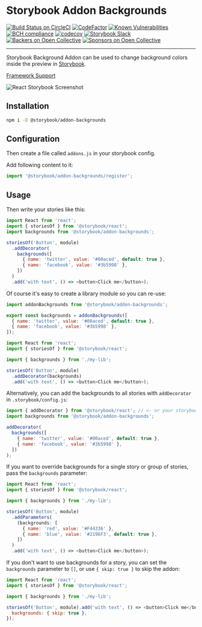 # Storybook Addon Backgrounds

[![Build Status on CircleCI](https://circleci.com/gh/storybooks/storybook.svg?style=shield)](https://circleci.com/gh/storybooks/storybook)
[![CodeFactor](https://www.codefactor.io/repository/github/storybooks/storybook/badge)](https://www.codefactor.io/repository/github/storybooks/storybook)
[![Known Vulnerabilities](https://snyk.io/test/github/storybooks/storybook/8f36abfd6697e58cd76df3526b52e4b9dc894847/badge.svg)](https://snyk.io/test/github/storybooks/storybook/8f36abfd6697e58cd76df3526b52e4b9dc894847)
[![BCH compliance](https://bettercodehub.com/edge/badge/storybooks/storybook)](https://bettercodehub.com/results/storybooks/storybook) [![codecov](https://codecov.io/gh/storybooks/storybook/branch/master/graph/badge.svg)](https://codecov.io/gh/storybooks/storybook)
[![Storybook Slack](https://now-examples-slackin-rrirkqohko.now.sh/badge.svg)](https://now-examples-slackin-rrirkqohko.now.sh/)
[![Backers on Open Collective](https://opencollective.com/storybook/backers/badge.svg)](#backers) [![Sponsors on Open Collective](https://opencollective.com/storybook/sponsors/badge.svg)](#sponsors)

---

Storybook Background Addon can be used to change background colors inside the preview in [Storybook](https://storybook.js.org).

[Framework Support](https://github.com/storybooks/storybook/blob/master/ADDONS_SUPPORT.md)

![React Storybook Screenshot](https://storybook.js.org/img/addon-backgrounds.gif)

## Installation

```sh
npm i -D @storybook/addon-backgrounds
```

## Configuration

Then create a file called `addons.js` in your storybook config.

Add following content to it:

```js
import '@storybook/addon-backgrounds/register';
```

## Usage

Then write your stories like this:

```js
import React from 'react';
import { storiesOf } from '@storybook/react';
import backgrounds from '@storybook/addon-backgrounds';

storiesOf('Button', module)
  .addDecorator(
    backgrounds([
      { name: 'twitter', value: '#00aced', default: true },
      { name: 'facebook', value: '#3b5998' },
    ])
  )
  .add('with text', () => <button>Click me</button>);
```

Of course it's easy to create a library module so you can re-use:

```js
import addonBackgrounds from '@storybook/addon-backgrounds';

export const backgrounds = addonBackgrounds([
  { name: 'twitter', value: '#00aced', default: true },
  { name: 'facebook', value: '#3b5998' },
]);
```

```js
import React from 'react';
import { storiesOf } from '@storybook/react';

import { backgrounds } from './my-lib';

storiesOf('Button', module)
  .addDecorator(backgrounds)
  .add('with text', () => <button>Click me</button>);
```

Alternatively, you can add the backgrounds to all stories with `addDecorator` in `.storybook/config.js`:

```js
import { addDecorator } from '@storybook/react'; // <- or your storybook framework
import backgrounds from '@storybook/addon-backgrounds';

addDecorator(
  backgrounds([
    { name: 'twitter', value: '#00aced', default: true },
    { name: 'facebook', value: '#3b5998' },
  ])
);
```

If you want to override backgrounds for a single story or group of stories, pass the `backgrounds` parameter:

```js
import React from 'react';
import { storiesOf } from '@storybook/react';

import { backgrounds } from './my-lib';

storiesOf('Button', module)
  .addParameters(
    (backgrounds: [
      { name: 'red', value: '#F44336' },
      { name: 'blue', value: '#2196F3', default: true },
    ])
  )
  .add('with text', () => <button>Click me</button>);
```

If you don't want to use backgrounds for a story, you can set the `backgrounds` parameter to `[]`, or use `{ skip: true }` to skip the addon:

```js
import React from 'react';
import { storiesOf } from '@storybook/react';

import { backgrounds } from './my-lib';

storiesOf('Button', module).add('with text', () => <button>Click me</button>, {
  backgrounds: { skip: true },
});
```

